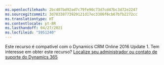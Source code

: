 ```yaml
---
ms.openlocfilehash: 2bc407bd92ad7c79fe90c73d7cd47bc3d72e2247
ms.sourcegitcommit: 3d78338773929121d17ec3386f6cb67bfb2272cc
ms.translationtype: HT
ms.contentlocale: pt-BR
ms.lasthandoff: 04/27/2021
ms.locfileid: "5951240"
---
```

Este recurso é compatível com o Dynamics CRM Online 2016 Update 1. Tem interesse em obter este recurso? [Localize seu administrador ou contato de suporte do Dynamics 365](/dynamics365/customerengagement/on-premises/basics/find-administrator-support)